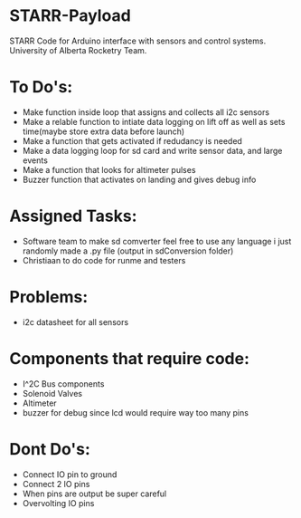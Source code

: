 # STARR-Payload
STARR Code for Arduino interface with sensors and control systems. University of Alberta Rocketry Team.

# To Do's:

 - Make function inside loop that assigns and collects all i2c sensors
 - Make a relable function to intiate data logging on lift off as well as sets time(maybe store extra data before launch)
 - Make a function that gets activated if redudancy is needed 
 - Make a data logging loop for sd card and write sensor data, and large events
 - Make a function that looks for altimeter pulses 
 - Buzzer function that activates on landing and gives debug info 

# Assigned Tasks:

- Software team to make sd comverter feel free to use any language i just randomly made a .py file (output in sdConversion folder)
- Christiaan to do code for runme and testers 


# Problems:

- i2c datasheet for all sensors 


# Components that require code:

- I^2C Bus components
- Solenoid Valves
- Altimeter 
- buzzer for debug since lcd would require way too many pins


# Dont Do's:

- Connect IO pin to ground
- Connect 2 IO pins
- When pins are output be super careful 
- Overvolting IO pins
